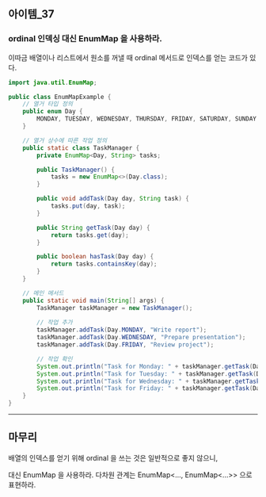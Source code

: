 ## 아이템_37

### ordinal 인덱싱 대신 EnumMap 을 사용하라.

이따금 배열이나 리스트에서 원소를 꺼낼 때 ordinal 메서드로 인덱스를 얻는 코드가 있다.

```java
import java.util.EnumMap;

public class EnumMapExample {
    // 열거 타입 정의
    public enum Day {
        MONDAY, TUESDAY, WEDNESDAY, THURSDAY, FRIDAY, SATURDAY, SUNDAY
    }

    // 열거 상수에 따른 작업 정의
    public static class TaskManager {
        private EnumMap<Day, String> tasks;

        public TaskManager() {
            tasks = new EnumMap<>(Day.class);
        }

        public void addTask(Day day, String task) {
            tasks.put(day, task);
        }

        public String getTask(Day day) {
            return tasks.get(day);
        }

        public boolean hasTask(Day day) {
            return tasks.containsKey(day);
        }
    }

    // 메인 메서드
    public static void main(String[] args) {
        TaskManager taskManager = new TaskManager();
        
        // 작업 추가
        taskManager.addTask(Day.MONDAY, "Write report");
        taskManager.addTask(Day.WEDNESDAY, "Prepare presentation");
        taskManager.addTask(Day.FRIDAY, "Review project");

        // 작업 확인
        System.out.println("Task for Monday: " + taskManager.getTask(Day.MONDAY));
        System.out.println("Task for Tuesday: " + taskManager.getTask(Day.TUESDAY)); // 작업이 없는 경우
        System.out.println("Task for Wednesday: " + taskManager.getTask(Day.WEDNESDAY));
        System.out.println("Task for Friday: " + taskManager.getTask(Day.FRIDAY));
    }
}
```





---

## 마무리

배열의 인덱스를 얻기 위해 ordinal 을 쓰는 것은 일반적으로 좋지 않으니,

대신 EnumMap 을 사용하라. 다차원 관계는 EnumMap<..., EnumMap<...>> 으로 표현하라.

